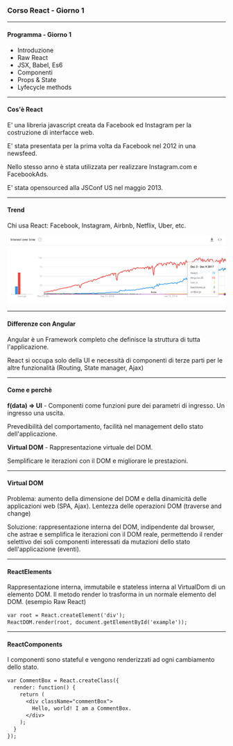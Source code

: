 ### Corso React - Giorno 1

---

#### Programma - Giorno 1

* Introduzione
* Raw React
* JSX, Babel, Es6
* Componenti
* Props & State
* Lyfecycle methods

---

#### Cos'è React

E' una libreria javascript creata da Facebook ed Instagram per la costruzione di interfacce web.

E' stata presentata per la prima volta da Facebook nel 2012 in una newsfeed.

Nello stesso anno è stata utilizzata per realizzare Instagram.com e FacebookAds.

E' stata opensourced alla JSConf US nel maggio 2013.

---

#### Trend

Chi usa React: Facebook, Instagram, Airbnb, Netflix, Uber, etc.

![Trend](/images/trend.png)

---

#### Differenze con Angular

Angular è un Framework completo che definisce la struttura di tutta l'applicazione.

React si occupa solo della UI e necessità di componenti di terze parti per le altre funzionalità (Routing, State manager, Ajax)

---

#### Come e perchè

**f(data) => UI** - Componenti come funzioni pure dei parametri di ingresso. Un ingresso una uscita.

Prevedibilità del comportamento, facilità nel management dello stato dell'applicazione.

**Virtual DOM** - Rappresentazione virtuale del DOM.

Semplificare le iterazioni con il DOM e migliorare le prestazioni.

---

#### Virtual DOM

Problema: aumento della dimensione del DOM e della dinamicità delle applicazioni web (SPA, Ajax). Lentezza delle operazioni DOM (traverse and change)

Soluzione: rappresentazione interna del DOM, indipendente dal browser, che astrae e semplifica le iterazioni con il DOM reale, permettendo il render selettivo dei soli componenti interessati da mutazioni dello stato dell'applicazione (eventi).

---

#### ReactElements

Rappresentazione interna, immutabile e stateless interna al VirtualDom di un elemento DOM. Il metodo render lo trasforma in un normale elemento del DOM. (esempio Raw React)

```
var root = React.createElement('div');
ReactDOM.render(root, document.getElementById('example'));
```

---

#### ReactComponents

I componenti sono stateful e vengono renderizzati ad ogni cambiamento dello stato.

```
var CommentBox = React.createClass({
  render: function() {
    return (
      <div className="commentBox">
        Hello, world! I am a CommentBox.
      </div>
    );
  }
});
```
